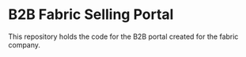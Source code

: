 # B2B Fabric Selling Portal

This repository holds the code for the B2B portal created for the fabric company.
